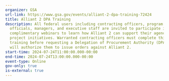 ```yaml
---
organizer: GSA
url-link: https://www.gsa.gov/events/alliant-2-dpa-training-72424
title: Alliant 2 DPA Training
description: All federal users including contracting officers, program office
  officials, managers, and executive staff are invited to participate in these
  complimentary webinars to learn how Alliant 2 can support their agency IT
  project initiatives. Warranted contracting officers must complete this
  training before requesting a Delegation of Procurement Authority (DPA), which
  will authorize them to issue orders against Alliant 2.
start-time: 2024-07-24T11:00:00.000-00:00
end-time: 2024-07-24T13:00:00.000-00:00
event-type: Online
gov-only: true
is-external: true
---
```

